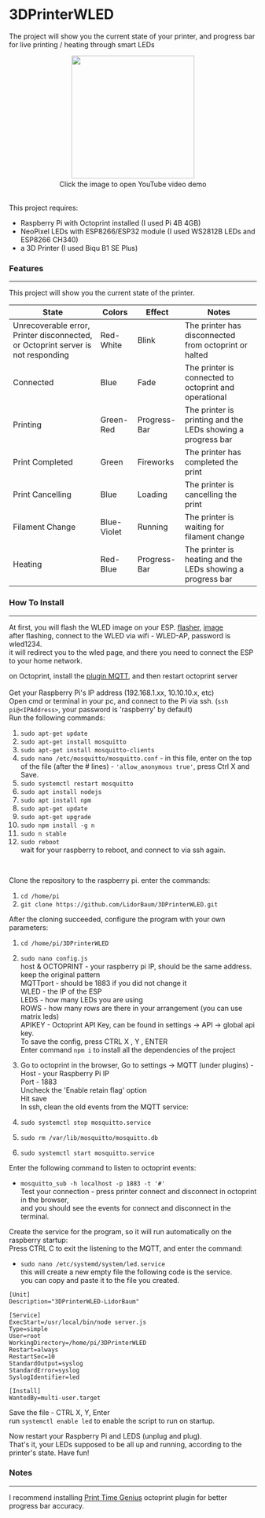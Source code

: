 # 3DPrinterWLED

The project will show you the current state of your printer, and progress bar for live printing / heating through smart LEDs
<p align="center">
    <a href="https://www.youtube.com/watch?v=hYJJ91rFYmg">
<img src="https://res.cloudinary.com/echoshare/image/upload/v1641316267/Untitled-4_mdepf9.jpg" width="250"  />
        <a />
        <br />
        Click the image to open YouTube video demo
<p />
<br />
This project requires:

- Raspberry Pi with Octoprint installed (I used Pi 4B 4GB)
- NeoPixel LEDs with ESP8266/ESP32 module (I used WS2812B LEDs and ESP8266 CH340)
- a 3D Printer (I used Biqu B1 SE Plus)

### Features

---

This project will show you the current state of the printer.

| State                                                                            | Colors      | Effect       | Notes                                                       |
| -------------------------------------------------------------------------------- | ----------- | ------------ | ----------------------------------------------------------- |
| Unrecoverable error, Printer disconnected, or Octoprint server is not responding | Red-White   | Blink        | The printer has disconnected from octoprint or halted       |
| Connected                                                                        | Blue        | Fade         | The printer is connected to octoprint and operational       |
| Printing                                                                         | Green-Red   | Progress-Bar | The printer is printing and the LEDs showing a progress bar |
| Print Completed                                                                  | Green       | Fireworks    | The printer has completed the print                         |
| Print Cancelling                                                                 | Blue        | Loading      | The printer is cancelling the print                         |
| Filament Change                                                                  | Blue-Violet | Running      | The printer is waiting for filament change                  |
| Heating                                                                          | Red-Blue    | Progress-Bar | The printer is heating and the LEDs showing a progress bar  |

### How To Install

---

At first, you will flash the WLED image on your ESP. [flasher](https://github.com/esphome/esphome-flasher/releases), [image](https://github.com/Aircoookie/WLED/releases) <br />
after flashing, connect to the WLED via wifi - WLED-AP, password is wled1234. <br />
it will redirect you to the wled page, and there you need to connect the ESP to your home network. <br />

on Octoprint, install the [plugin MQTT](https://plugins.octoprint.org/plugins/mqtt/), and then restart octoprint server <br />
<br />
Get your Raspberry Pi's IP address (192.168.1.xx, 10.10.10.x, etc) <br />
Open cmd or terminal in your pc, and connect to the Pi via ssh. (`ssh pi@<IPAddress>`, your password is 'raspberry' by default) <br />
Run the following commands: <br />

1. `sudo apt-get update`
2. `sudo apt-get install mosquitto`
3. `sudo apt-get install mosquitto-clients`
4. `sudo nano /etc/mosquitto/mosquitto.conf` - in this file, enter on the top of the file (after the # lines) - `'allow_anonymous true'`, press Ctrl X and Save.
5. `sudo systemctl restart mosquitto`
6. `sudo apt install nodejs`
7. `sudo apt install npm`
8. `sudo apt-get update`
9. `sudo apt-get upgrade`
10. `sudo npm install -g n`
11. `sudo n stable`
12. `sudo reboot`
    <br />
    wait for your raspberry to reboot, and connect to via ssh again.

<br />

Clone the repository to the raspberry pi. enter the commands: <br />

1. `cd /home/pi`
2. `git clone https://github.com/LidorBaum/3DPrinterWLED.git`

After the cloning succeeded, configure the program with your own parameters: <br />

1. `cd /home/pi/3DPrinterWLED`
2. `sudo nano config.js` <br />
   host & OCTOPRINT - your raspberry pi IP, should be the same address. keep the original pattern <br />
   MQTTport - should be 1883 if you did not change it <br />
   WLED - the IP of the ESP <br />
   LEDS - how many LEDs you are using <br />
   ROWS - how many rows are there in your arrangement (you can use matrix leds) <br />
   APIKEY - Octoprint API Key, can be found in settings -> API -> global api key. <br />
   To save the config, press CTRL X , Y , ENTER <br />
   Enter command `npm i` to install all the dependencies of the project

3. Go to octoprint in the browser, Go to settings -> MQTT (under plugins) - <br />
   Host - your Raspberry Pi IP <br />
   Port - 1883 <br />
   Uncheck the 'Enable retain flag' option <br />
   Hit save <br/>
   In ssh, clean the old events from the MQTT service:
4. `sudo systemctl stop mosquitto.service`
5. `sudo rm /var/lib/mosquitto/mosquitto.db`
6. `sudo systemctl start mosquitto.service`

Enter the following command to listen to octoprint events: <br />

- `mosquitto_sub -h localhost -p 1883 -t '#'` <br />
  Test your connection - press printer connect and disconnect in octoprint in the browser, <br />
  and you should see the events for connect and disconnect in the terminal.

Create the service for the program, so it will run automatically on the raspberry startup: <br />
Press CTRL C to exit the listening to the MQTT, and enter the command: <br />

- `sudo nano /etc/systemd/system/led.service` <br />
  this will create a new empty file
  the following code is the service. <br />
  you can copy and paste it to the file you created.

```
[Unit]
Description="3DPrinterWLED-LidorBaum"

[Service]
ExecStart=/usr/local/bin/node server.js
Type=simple
User=root
WorkingDirectory=/home/pi/3DPrinterWLED
Restart=always
RestartSec=10
StandardOutput=syslog
StandardError=syslog
SyslogIdentifier=led

[Install]
WantedBy=multi-user.target
```

Save the file - CTRL X, Y, Enter <br />
run `systemctl enable led` to enable the script to run on startup. <br />

Now restart your Raspberry Pi and LEDS (unplug and plug). <br />
That's it, your LEDs supposed to be all up and running, according to the printer's state.
Have fun!

### Notes

---

I recommend installing [Print Time Genius](https://plugins.octoprint.org/plugins/PrintTimeGenius/) octoprint plugin for better progress bar accuracy.
